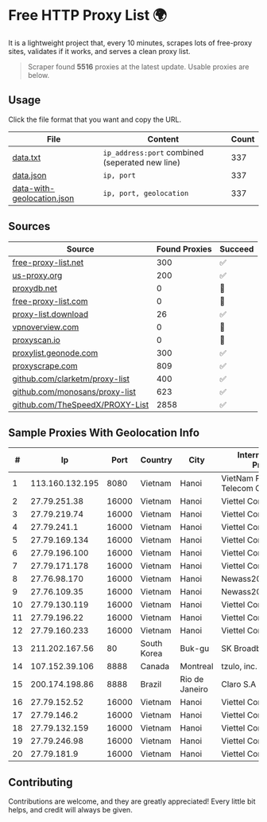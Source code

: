 
# Free HTTP Proxy List 🌍

It is a lightweight project that, every 10 minutes, scrapes lots of free-proxy sites, validates if it works, and serves a clean proxy list.


> Scraper found **5516** proxies at the latest update. Usable proxies are below.

## Usage

Click the file format that you want and copy the URL.


|File|Content|Count|
|----|-------|-----|
|[data.txt](https://raw.githubusercontent.com/themiralay/Proxy-List-World/master/data.txt)|`ip_address:port` combined (seperated new line)|337|
|[data.json](https://raw.githubusercontent.com/themiralay/Proxy-List-World/master/data.json)|`ip, port`|337|
|[data-with-geolocation.json](https://raw.githubusercontent.com/themiralay/Proxy-List-World/master/data-with-geolocation.json)|`ip, port, geolocation`|337|

## Sources

|Source|Found Proxies|Succeed|
|------|-------------|-------|
|[free-proxy-list.net](https://free-proxy-list.net)|300|✅|
|[us-proxy.org](https://www.us-proxy.org)|200|✅|
|[proxydb.net](http://proxydb.net)|0|🚫|
|[free-proxy-list.com](https://free-proxy-list.com/?page=&port=&type%5B%5D=http&type%5B%5D=https&up_time=0&search=Search)|0|🚫|
|[proxy-list.download](https://www.proxy-list.download/HTTP)|26|✅|
|[vpnoverview.com](https://vpnoverview.com/privacy/anonymous-browsing/free-proxy-servers)|0|🚫|
|[proxyscan.io](https://www.proxyscan.io)|0|🚫|
|[proxylist.geonode.com](https://proxylist.geonode.com/api/proxy-list?limit=300&page=1&sort_by=lastChecked&sort_type=desc&protocols=http,https)|300|✅|
|[proxyscrape.com](https://api.proxyscrape.com/v2/?request=displayproxies&protocol=http&timeout=10000&country=all&ssl=all&anonymity=all)|809|✅|
|[github.com/clarketm/proxy-list](https://raw.githubusercontent.com/clarketm/proxy-list/master/proxy-list-raw.txt)|400|✅|
|[github.com/monosans/proxy-list](https://raw.githubusercontent.com/monosans/proxy-list/main/proxies/http.txt)|623|✅|
|[github.com/TheSpeedX/PROXY-List](https://raw.githubusercontent.com/TheSpeedX/PROXY-List/master/http.txt)|2858|✅|


## Sample Proxies With Geolocation Info

|#|Ip|Port|Country|City|Internet Service Provider|
|-|--|----|-------|----|-------------------------|
|1|113.160.132.195|8080|Vietnam|Hanoi|VietNam Post and Telecom Corporation|
|2|27.79.251.38|16000|Vietnam|Hanoi|Viettel Corporation|
|3|27.79.219.74|16000|Vietnam|Hanoi|Viettel Corporation|
|4|27.79.241.1|16000|Vietnam|Hanoi|Viettel Corporation|
|5|27.79.169.134|16000|Vietnam|Hanoi|Viettel Corporation|
|6|27.79.196.100|16000|Vietnam|Hanoi|Viettel Corporation|
|7|27.79.171.178|16000|Vietnam|Hanoi|Viettel Corporation|
|8|27.76.98.170|16000|Vietnam|Hanoi|Newass2011xDSLHCMC|
|9|27.76.109.35|16000|Vietnam|Hanoi|Newass2011xDSLHCMC|
|10|27.79.130.119|16000|Vietnam|Hanoi|Viettel Corporation|
|11|27.79.196.22|16000|Vietnam|Hanoi|Viettel Corporation|
|12|27.79.160.233|16000|Vietnam|Hanoi|Viettel Corporation|
|13|211.202.167.56|80|South Korea|Buk-gu|SK Broadband Co Ltd|
|14|107.152.39.106|8888|Canada|Montreal|tzulo, inc.|
|15|200.174.198.86|8888|Brazil|Rio de Janeiro|Claro S.A|
|16|27.79.152.52|16000|Vietnam|Hanoi|Viettel Corporation|
|17|27.79.146.2|16000|Vietnam|Hanoi|Viettel Corporation|
|18|27.79.132.159|16000|Vietnam|Hanoi|Viettel Corporation|
|19|27.79.246.98|16000|Vietnam|Hanoi|Viettel Corporation|
|20|27.79.181.9|16000|Vietnam|Hanoi|Viettel Corporation|



## Contributing

Contributions are welcome, and they are greatly appreciated! Every
little bit helps, and credit will always be given.

